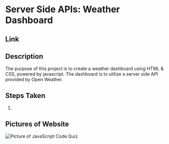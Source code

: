 # Server Side APIs: Weather Dashboard

## Link

## Description

The purpose of this project is to create a weather dashboard using HTML & CSS, powered by javascript.  The dashboard is to utilize a server side API provided by Open Weather.  

## Steps Taken

1.

## Pictures of Website
![Picture of JavaScript Code Quiz](./Assets/Images/JavaScript-Quiz-Start-Page.png)
